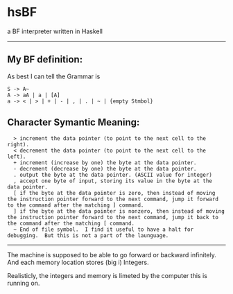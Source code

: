 hsBF
====

a BF interpreter written in Haskell

---

My BF definition:
-----------------

As best I can tell the Grammar is

```
S -> A~
A -> aA | a | [A]
a -> < | > | + | - | , | . | ~ | {empty Stmbol}
```

Character	Symantic Meaning:
---------------------------

```
  >	increment the data pointer (to point to the next cell to the right).
  <	decrement the data pointer (to point to the next cell to the left).
  +	increment (increase by one) the byte at the data pointer.
  -	decrement (decrease by one) the byte at the data pointer.
  .	output the byte at the data pointer. (ASCII value for integer)
  ,	accept one byte of input, storing its value in the byte at the data pointer.
  [	if the byte at the data pointer is zero, then instead of moving the instruction pointer forward to the next command, jump it forward to the command after the matching ] command.
  ]	if the byte at the data pointer is nonzero, then instead of moving the instruction pointer forward to the next command, jump it back to the command after the matching [ command.
  ~ End of file symbol.  I find it useful to have a halt for debugging.  But this is not a part of the launguage.
```

---

The machine is supposed to be able to go forward or backward infinitely. 
And each memory location stores (big i) Integers. 

Realisticly, the integers and memory is limeted by the computer this is running on.
